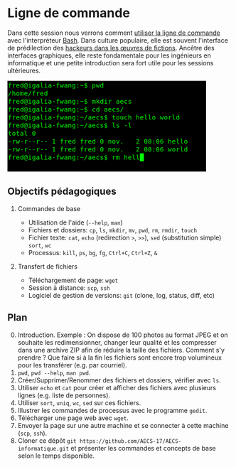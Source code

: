 # Ligne de commande

Dans cette session nous verrons comment [utiliser la ligne de commande](https://fr.wikipedia.org/wiki/Interface_en_ligne_de_commande) avec l'interpréteur [Bash](https://fr.wikipedia.org/wiki/Bourne-Again_shell). Dans culture populaire, elle est souvent l'interface de prédilection des [hackeurs dans les œuvres de fictions](https://fr.wikipedia.org/wiki/Hacker_(s%C3%A9curit%C3%A9_informatique)#Hackeurs_dans_les_%C5%93uvres_de_fictions). Ancêtre des interfaces graphiques, elle reste fondamentale pour les ingénieurs en informatique et une petite introduction sera fort utile pour les sessions ultérieures.

![Capture d’écran](https://raw.githubusercontent.com/AECS-17/AECS-informatique/master/ligne-de-commande/capture.png)

## Objectifs pédagogiques

1. Commandes de base
   - Utilisation de l'aide (`--help`, `man`)
   - Fichiers et dossiers:
     `cp`,
     `ls`,
     `mkdir`,
     `mv`,
     `pwd`,
     `rm`,
     `rmdir`,
     `touch`
   - Fichier texte:
     `cat`,
     `echo` (redirection `>`, `>>`),
     `sed` (substitution simple)
     `sort`,
     `wc`
   - Processus: `kill`, `ps`, `bg`, `fg`, `Ctrl+C`, `Ctrl+Z`, `&`

2. Transfert de fichiers
   - Téléchargement de page: `wget`
   - Session à distance: `scp`, `ssh`
   - Logiciel de gestion de versions: `git` (clone, log, status, diff, etc)

## Plan

0. Introduction. Exemple :
   On dispose de 100 photos au format JPEG et on souhaite les redimensionner,
   changer leur qualité et les compresser dans une archive ZIP afin de réduire
   la taille des fichiers. Comment s'y prendre ? Que faire si à la fin les
   fichiers sont encore trop volumineux pour les transférer (e.g. par courriel).
1. `pwd`, `pwd --help`, `man pwd`.
2. Créer/Supprimer/Renommer des fichiers et dossiers, vérifier avec `ls`.
3. Utiliser `echo` et `cat` pour créer et afficher des fichiers avec plusieurs lignes (e.g. liste de personnes).
4. Utiliser `sort`, `uniq`, `wc`, `sed` sur ces fichiers.
5. Illustrer les commandes de processus avec le programme `gedit`.
6. Télécharger une page web avec `wget`.
7. Envoyer la page sur une autre machine et se connecter à cette machine (`scp`, `ssh`).
8. Cloner ce dépôt `git https://github.com/AECS-17/AECS-informatique.git` et
   présenter les commandes et concepts de base selon le temps disponible.
